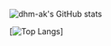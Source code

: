 
![dhm-ak's GitHub stats](https://github-readme-stats.vercel.app/api?username=dhm-ak&show_icons=true&theme=radical)


[![Top Langs](https://github-readme-stats.vercel.app/api/top-langs/?username=dhm-ak&langs_count=8&theme=radical)]

